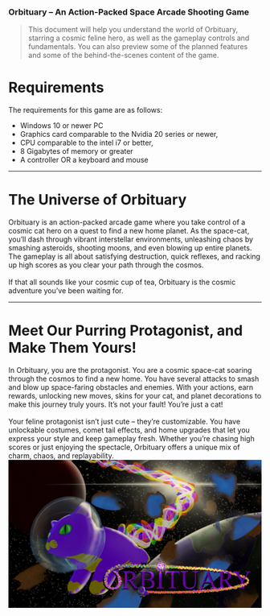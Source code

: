 ### Orbituary – An Action-Packed Space Arcade Shooting Game

> This document will help you understand the world of Orbituary, starring a cosmic feline hero, as well as the gameplay controls and fundamentals. You can also preview some of the planned features and some of the behind-the-scenes content of the game. 

# Requirements

The requirements for this game are as follows: 
- Windows 10 or newer PC
- Graphics card comparable to the Nvidia 20 series or newer, 
- CPU comparable to the intel i7 or better, 
- 8 Gigabytes of memory or greater
- A controller OR a keyboard and mouse
***
# The Universe of Orbituary
Orbituary is an action-packed arcade game where you take control of a cosmic cat hero on a quest to find a new home planet. As the space-cat, you’ll dash through vibrant interstellar environments, unleashing chaos by smashing asteroids, shooting moons, and even blowing up entire planets. The gameplay is all about satisfying destruction, quick reflexes, and racking up high scores as you clear your path through the cosmos.
<br><br>
If that all sounds like your cosmic cup of tea, Orbituary is the cosmic adventure you’ve been waiting for.
***
# Meet Our Purring Protagonist, and Make Them Yours!

In Orbituary, you are the protagonist. You are a cosmic space-cat soaring through the cosmos to find a new home. You have several attacks to smash and blow up space-faring obstacles and enemies. With your actions, earn rewards, unlocking new moves, skins for your cat, and planet decorations to make this journey truly yours. It’s not your fault! You’re just a cat!
<br><br>
Your feline protagonist isn’t just cute – they’re customizable. You have unlockable costumes, comet tail effects, and home upgrades that let you express your style and keep gameplay fresh. Whether you’re chasing high scores or just enjoying the spectacle, Orbituary offers a unique mix of charm, chaos, and replayability.
![The Orbituary title card with a 3D rendered cat in space](bEEbRp.png)
